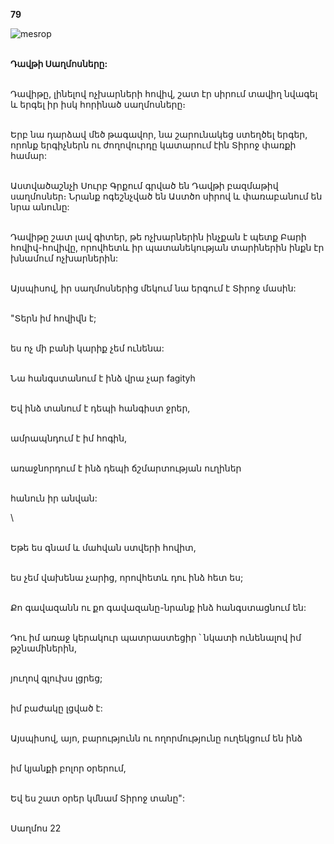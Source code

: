 **79**

![mesrop](https://volamar.ru/audio_video/foto/01/detbible/B170.BMP)

\
**Դավթի Սաղմոսները:**

\
Դավիթը, լինելով ոչխարների հովիվ, շատ էր սիրում տավիղ նվագել և երգել իր իսկ հորինած սաղմոսները։

\
Երբ նա դարձավ մեծ թագավոր, նա շարունակեց ստեղծել երգեր, որոնք երգիչներն ու ժողովուրդը կատարում էին Տիրոջ փառքի համար:

\
Աստվածաշնչի Սուրբ Գրքում գրված են Դավթի բազմաթիվ սաղմոսներ։ Նրանք ոգեշնչված են Աստծո սիրով և փառաբանում են նրա անունը:

\
Դավիթը շատ լավ գիտեր, թե ոչխարներին ինչքան է պետք Բարի հովիվ-հովիվը, որովհետև իր պատանեկության տարիներին ինքն էր խնամում ոչխարներին:

\
Այսպիսով, իր սաղմոսներից մեկում նա երգում է Տիրոջ մասին:

\
"Տերն իմ հովիվն է;

\
ես ոչ մի բանի կարիք չեմ ունենա:

\
Նա հանգստանում է ինձ վրա չար fagityh

\
Եվ ինձ տանում է դեպի հանգիստ ջրեր,

\
ամրապնդում է իմ հոգին,

\
առաջնորդում է ինձ դեպի ճշմարտության ուղիներ

\
հանուն իր անվան:

\

\
Եթե ես գնամ և մահվան ստվերի հովիտ,

\
ես չեմ վախենա չարից, որովհետև դու ինձ հետ ես;

\
Քո գավազանն ու քո գավազանը-նրանք ինձ հանգստացնում են:

\
Դու իմ առաջ կերակուր պատրաստեցիր ՝ նկատի ունենալով իմ թշնամիներին,

\
յուղով գլուխս լցրեց;

\
իմ բաժակը լցված է:

\
Այսպիսով, այո, բարությունն ու ողորմությունը ուղեկցում են ինձ

\
իմ կյանքի բոլոր օրերում,

\
Եվ ես շատ օրեր կմնամ Տիրոջ տանը":

\
Սաղմոս 22
